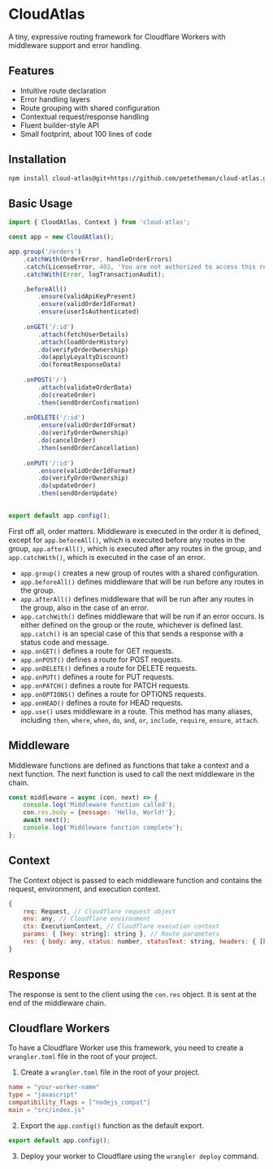 # CloudAtlas

A tiny, expressive routing framework for Cloudflare Workers with middleware support and error handling.

## Features
- Intuitive route declaration
- Error handling layers
- Route grouping with shared configuration
- Contextual request/response handling
- Fluent builder-style API
- Small footprint, about 100 lines of code

## Installation
```bash
npm install cloud-atlas@git+https://github.com/petetheman/cloud-atlas.git#main
```

## Basic Usage
```javascript
import { CloudAtlas, Context } from 'cloud-atlas';

const app = new CloudAtlas();

app.group('/orders')
    .catchWith(OrderError, handleOrderErrors)    
    .catch(LicenseError, 403, 'You are not authorized to access this resource.');
    .catchWith(Error, logTransactionAudit);

    .beforeAll()
        .ensure(validApiKeyPresent)
        .ensure(validOrderIdFormat)
        .ensure(userIsAuthenticated)
    
    .onGET('/:id')    
        .attach(fetchUserDetails)
        .attach(loadOrderHistory)
        .do(verifyOrderOwnership)
        .do(applyLoyaltyDiscount)
        .do(formatResponseData)
    
    .onPOST('/')
        .attach(validateOrderData)
        .do(createOrder)
        .then(sendOrderConfirmation)
    
    .onDELETE('/:id')
        .ensure(validOrderIdFormat)
        .do(verifyOrderOwnership)
        .do(cancelOrder)
        .then(sendOrderCancellation)
    
    .onPUT('/:id')
        .ensure(validOrderIdFormat)
        .do(verifyOrderOwnership)
        .do(updateOrder)
        .then(sendOrderUpdate)
    

export default app.config();
```
First off all, order matters. Middleware is executed in the order it is defined, except for `app.beforeAll()`, which is executed before any routes in the group, `app.afterAll()`, which is executed after any routes in the group, and `app.catchWith()`, which is executed in the case of an error.

- `app.group()` creates a new group of routes with a shared configuration.
- `app.beforeAll()` defines middleware that will be run before any routes in the group.
- `app.afterAll()` defines middleware that will be run after any routes in the group, also in the case of an error.
- `app.catchWith()` defines middleware that will be run if an error occurs. Is either defined on the group or the route, whichever is defined last. `app.catch()` is an special case of this that sends a response with a status code and message.
- `app.onGET()` defines a route for GET requests.
- `app.onPOST()` defines a route for POST requests.
- `app.onDELETE()` defines a route for DELETE requests.
- `app.onPUT()` defines a route for PUT requests.
- `app.onPATCH()` defines a route for PATCH requests.
- `app.onOPTIONS()` defines a route for OPTIONS requests.
- `app.onHEAD()` defines a route for HEAD requests.
- `app.use()` uses middleware in a route. This method has many aliases, including `then`, `where`, `when`, `do`, `and`, `or`, `include`, `require`, `ensure`, `attach`.


## Middleware
Middleware functions are defined as functions that take a context and a next function. The next function is used to call the next middleware in the chain.

```javascript
const middleware = async (con, next) => {
    console.log('Middleware function called');
    con.res.body = {message: 'Hello, World!'};
    await next();
    console.log('Middleware function complete');
};
```

## Context
The Context object is passed to each middleware function and contains the request, environment, and execution context.

```javascript
{
    req: Request, // Cloudflare request object
    env: any, // Cloudflare environment
    ctx: ExecutionContext, // Cloudflare execution context
    params: { [key: string]: string }, // Route parameters
    res: { body: any, status: number, statusText: string, headers: { [key: string]: string } } // Response object
}
```

## Response
The response is sent to the client using the `con.res` object. It is sent at the end of the middleware chain.


## Cloudflare Workers
To have a Cloudflare Worker use this framework, you need to create a `wrangler.toml` file in the root of your project.

1. Create a `wrangler.toml` file in the root of your project.
```toml
name = "your-worker-name"
type = "javascript"
compatibility_flags = ["nodejs_compat"]
main = "src/index.js"
```

2. Export the `app.config()` function as the default export.

```javascript
export default app.config();
```

3. Deploy your worker to Cloudflare using the `wrangler deploy` command.


